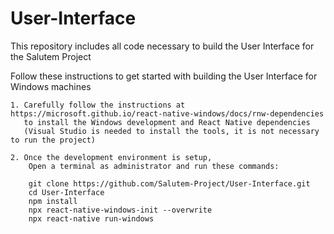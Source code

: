 # User-Interface
This repository includes all code necessary to build the User Interface for the Salutem Project

Follow these instructions to get started with building the User Interface for Windows machines

    1. Carefully follow the instructions at https://microsoft.github.io/react-native-windows/docs/rnw-dependencies 
       to install the Windows development and React Native dependencies
       (Visual Studio is needed to install the tools, it is not necessary to run the project)
    
    2. Once the development environment is setup, 
        Open a terminal as administrator and run these commands:

        git clone https://github.com/Salutem-Project/User-Interface.git
        cd User-Interface
        npm install
        npx react-native-windows-init --overwrite
        npx react-native run-windows